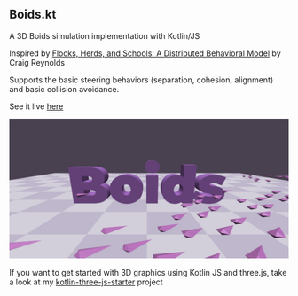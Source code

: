 ## Boids.kt 

A 3D Boids simulation implementation with Kotlin/JS
 
Inspired by [Flocks, Herds, and Schools: A Distributed Behavioral Model](https://team.inria.fr/imagine/files/2014/10/flocks-hers-and-schools.pdf) by Craig Reynolds

 
Supports the basic steering behaviors (separation, cohesion, alignment) and basic collision avoidance.

See it live [here](http://gonnen.com/boids.kt/) 

![Demo](docs/images/boids.jpg)

If you want to get started with 3D graphics using Kotlin JS and three.js, take a look at my [kotlin-three-js-starter](https://github.com/liorgonnen/kotlin-three-js-starter) project
